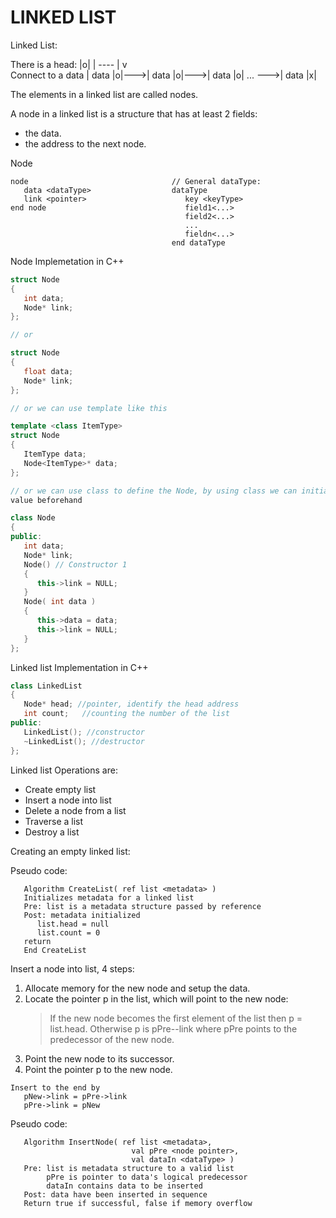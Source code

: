 LINKED LIST
===

Linked List:

There is a head: |o|
                  |
                   ----
                      |
                      v                     
Connect to a data   | data |o|--->| data |o|--->| data |o| ... --->| data |x|

The elements in a linked list are called nodes.

A node in a linked list is a structure that has at least 2 fields:
   - the data.
   - the address to the next node.

Node
```
node                                // General dataType:
   data <dataType>                  dataType
   link <pointer>                      key <keyType>
end node                               field1<...>
                                       field2<...>
                                       ...
                                       fieldn<...>
                                    end dataType
```

Node Implemetation in C++ 
```C++
struct Node
{
   int data;
   Node* link;
};

// or

struct Node
{
   float data;
   Node* link;
};

// or we can use template like this

template <class ItemType>
struct Node
{
   ItemType data;
   Node<ItemType>* data;
};

// or we can use class to define the Node, by using class we can initiate the
value beforehand

class Node
{
public:
   int data;
   Node* link;
   Node() // Constructor 1
   {
      this->link = NULL;
   }
   Node( int data )
   {
      this->data = data;
      this->link = NULL;
   }
};
```

Linked list Implementation in C++
```C++
class LinkedList
{
   Node* head; //pointer, identify the head address
   int count;   //counting the number of the list
public:
   LinkedList(); //constructor
   ~LinkedList(); //destructor
};
```

Linked list Operations are:
   - Create empty list
   - Insert a node into list
   - Delete a node from a list
   - Traverse a list
   - Destroy a list

Creating an empty linked list:

Pseudo code:
```
   Algorithm CreateList( ref list <metadata> )
   Initializes metadata for a linked list
   Pre: list is a metadata structure passed by reference
   Post: metadata initialized
      list.head = null
      list.count = 0
   return
   End CreateList
```

Insert a node into list, 4 steps:
1. Allocate memory for the new node and setup the data.
2. Locate the pointer p in the list, which will point to the new node:
   > If the new node becomes the first element of the list then p = list.head.
   > Otherwise p is pPre--link where pPre points to the predecessor of the new
   > node.
3. Point the new node to its successor.
4. Point the pointer p to the new node.

```
Insert to the end by 
   pNew->link = pPre->link
   pPre->link = pNew
```

Pseudo code:
```
   Algorithm InsertNode( ref list <metadata>,
                           val pPre <node pointer>, 
                           val dataIn <dataType> ) 
   Pre: list is metadata structure to a valid list
        pPre is pointer to data's logical predecessor
        dataIn contains data to be inserted
   Post: data have been inserted in sequence
   Return true if successful, false if memory overflow
```
